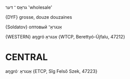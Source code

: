 גראָס
־
דער
'wholesale'

{DYF}
grosse, douze douzaines

{Soldatov}
оптовый אַנגראָ־

{WESTERN}
aŋgró אַנגראָ {WTCP, Berettyó-Újfalu, 47212}

CENTRAL
========

aŋgróˑ אַנגראָ {ETCP, Sîg Felső Szek, 47223}
